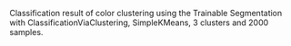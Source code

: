 Classification result of color clustering using the Trainable Segmentation with ClassificationViaClustering, SimpleKMeans, 3 clusters and 2000 samples.
